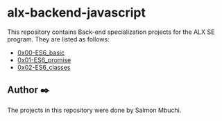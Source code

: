 # alx-backend-javascript

This repository contains Back-end specialization projects for the ALX SE program. They are listed as follows:

- [0x00-ES6_basic](./0x00-ES6_basic)
- [0x01-ES6_promise](./0x01-ES6_promise)
- [0x02-ES6_classes](./0x02-ES6_classes)

## Author ✒️

The projects in this repository were done by Salmon Mbuchi.

